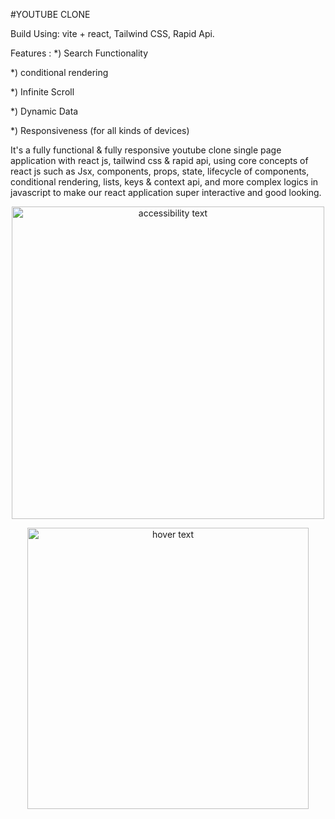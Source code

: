 
#YOUTUBE CLONE

Build Using:
vite + react,
Tailwind CSS, Rapid Api.


 Features : 
*) Search Functionality 

*) conditional rendering

*) Infinite Scroll 

*) Dynamic Data

*) Responsiveness (for all kinds of devices)


It's a fully functional & fully responsive youtube clone single page application 
with react js, tailwind css & rapid api, using core concepts of react js such as 
Jsx, components, props, state, lifecycle of components, conditional rendering, lists, keys & context api, 
and more complex logics in javascript to make our react application super interactive and good looking.

<p align="center">
 <img src="https://preview.redd.it/new-youtube-ui-on-desktop-v0-gobesd4smqu91.png?auto=webp&s=f77d963a2c537f8facc7c56b39594a720194b361" width="500" alt="accessibility text">
  
</p>
<p align="center">
<img src="https://i.redd.it/xlfz177rjrq91.png" width="450" title="hover text">
</p>
